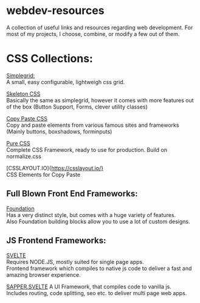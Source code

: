 # webdev-resources
 A collection of useful links and resources regarding web development.
 For most of my projects, I choose, combine, or modify a few out of them.

 # CSS Collections:

 [Simplegrid:](https://simplegrid.io/)  
 A small, easy configurable, lightweigh css grid.  

 [Skeleton CSS](http://getskeleton.com/)  
 Basically the same as simplegrid, however it comes with more features out of the box (Button Support, Forms, clever utility classes)  

 [Copy Paste CSS](https://copy-paste-css.com/)  
 Copy and paste elements from various famous sites and frameworks (Mainly buttons, boxshadows, forminputs)  

 [Pure CSS](https://purecss.io/)  
 Complete CSS Framework, ready to use for production. Build on normalize.css  

 [CSSLAYOUT.IO]{https://csslayout.io/}  
 CSS Elements for Copy Paste

## Full Blown Front End Frameworks:

[Foundation](https://get.foundation/index.html)  
Has a very distinct style, but comes with a huge variety of features.  
Also Foundation building blocks allow you to use a lot of custom designs.

## JS Frontend Frameworks:  

[SVELTE](https://svelte.dev/)  
Requires NODE.JS, mostly suited for single page apps.  
Frontend framework which compiles to native js code to deliver a fast and amazing browser experience.  

[SAPPER.SVELTE](https://sapper.svelte.dev/)
A UI Framework, that compiles code to vanilla js.  
Includes routing, code splitting, seo etc. to deliver multi page web apps.  
